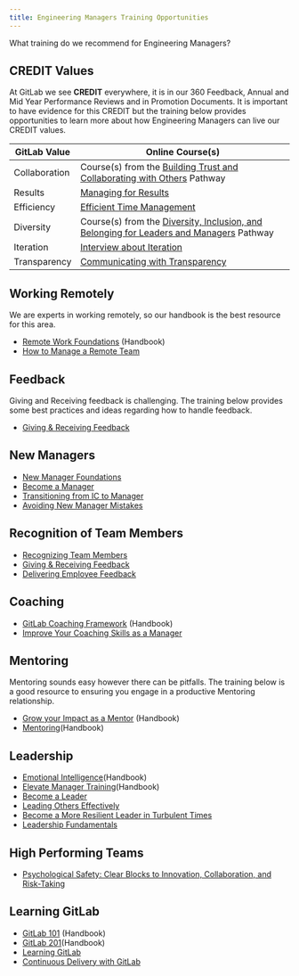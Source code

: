 ```yaml
---
title: Engineering Managers Training Opportunities
---
```


What training do we recommend for Engineering Managers?

## CREDIT Values

At GitLab we see **CREDIT** everywhere, it is in our 360 Feedback, Annual and Mid Year Performance Reviews and in Promotion Documents.
It is important to have evidence for this CREDIT but the training below provides opportunities to learn more about how
Engineering Managers can live our CREDIT values.

| GitLab Value| Online Course(s)  |
|----------|------------------|
| Collaboration  | Course(s) from the [Building Trust and Collaborating with Others](https://www.linkedin.com/learning/paths/building-trust-and-collaborating-with-others-2) Pathway|
| Results| [Managing for Results](https://www.linkedin.com/learning/managing-for-results-4) |
| Efficiency  | [Efficient Time Management](https://www.linkedin.com/learning/efficient-time-management) |
| Diversity  | Course(s) from the [Diversity, Inclusion, and Belonging for Leaders and Managers](https://www.linkedin.com/learning/paths/diversity-equity-inclusion-and-belonging-for-leaders-and-managers) Pathway |
| Iteration   | [Interview about Iteration](https://youtu.be/tPTweQlBS54) |
| Transparency  | [Communicating with Transparency](https://www.linkedin.com/learning/communicating-with-transparency) |

## Working Remotely

We are experts in working remotely, so our handbook is the best resource for this area.

- [Remote Work Foundations](/handbook/company/culture/all-remote/remote-certification/#remote-work-foundation-certification-criteria) (Handbook)
- [How to Manage a Remote Team](https://www.coursera.org/learn/remote-team-management)

## Feedback

Giving and Receiving feedback is challenging. The training below provides some best practices and ideas regarding
how to handle feedback.

- [Giving & Receiving Feedback](https://www.linkedin.com/learning/giving-and-receiving-feedback-18926015)

## New Managers

- [New Manager Foundations](https://www.linkedin.com/learning/new-manager-foundations-21965262)
- [Become a Manager](https://www.linkedin.com/learning/paths/develop-your-skills-as-a-new-manager)
- [Transitioning from IC to Manager](https://www.linkedin.com/learning/making-the-move-from-individual-contributor-to-manager)
- [Avoiding New Manager Mistakes](https://www.linkedin.com/learning/avoiding-new-manager-mistakes)

## Recognition of Team Members

- [Recognizing Team Members](https://www.linkedin.com/learning/recognizing-and-rewarding-your-workers)
- [Giving & Receiving Feedback](https://www.linkedin.com/learning/giving-and-receiving-feedback-18926015)
- [Delivering Employee Feedback](https://www.linkedin.com/learning/delivering-employee-feedback-5)

## Coaching

- [GitLab Coaching Framework](/handbook/leadership/coaching/) (Handbook)
- [Improve Your Coaching Skills as a Manager](https://www.linkedin.com/learning/paths/develop-your-coaching-skills-as-a-leader-or-manager)

## Mentoring

Mentoring sounds easy however there can be pitfalls.
The training below is a good resource to ensuring you engage in a productive Mentoring relationship.

- [Grow your Impact as a Mentor](https://www.linkedin.com/learning/paths/build-the-skills-to-mentor-and-sponsor-employees) (Handbook)
- [Mentoring](https://www.linkedin.com/learning/paths/build-the-skills-to-mentor-and-sponsor-employees)(Handbook)

## Leadership

- [Emotional Intelligence](/handbook/leadership/emotional-intelligence/)(Handbook)
- [Elevate Manager Training](/handbook/people-group/learning-and-development/elevate-programs/)(Handbook)
- [Become a Leader](https://www.linkedin.com/learning/paths/develop-your-skills-as-a-new-or-emerging-people-leader)
- [Leading Others Effectively](https://www.linkedin.com/learning/paths/master-your-leadership-effectiveness-skills)
- [Become a More Resilient Leader in Turbulent Times](https://pll.harvard.edu/course/resilient-leadership)
- [Leadership Fundamentals](https://www.linkedin.com/learning/leadership-tips-tactics-and-advice/leaving-an-impact)

## High Performing Teams

- [Psychological Safety: Clear Blocks to Innovation, Collaboration, and Risk-Taking](https://www.linkedin.com/learning/psychological-safety-clear-blocks-to-innovation-collaboration-and-risk-taking/psychological-safety-create-openness-as-a-leader)

## Learning GitLab

- [GitLab 101](/handbook/people-group/learning-and-development/gitlab-101/) (Handbook)
- [GitLab 201](/handbook/people-group/learning-and-development/gitlab-201/)(Handbook)
- [Learning GitLab](https://www.linkedin.com/learning/learning-gitlab-14539757)
- [Continuous Delivery with GitLab](https://www.linkedin.com/learning/continuous-integration-and-continuous-delivery-with-gitlab)
